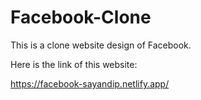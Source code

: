 # Facebook-Clone
This is a clone website design of Facebook.


Here is the link of this website: 

https://facebook-sayandip.netlify.app/
